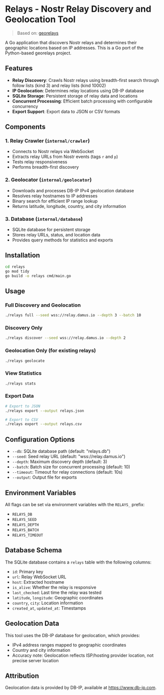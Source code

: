 # Relays - Nostr Relay Discovery and Geolocation Tool

> Based on: [georelays](https://github.com/permissionlesstech/georelays)

A Go application that discovers Nostr relays and determines their geographic locations based on IP addresses. This is a Go port of the Python-based georelays project.

## Features

- **Relay Discovery**: Crawls Nostr relays using breadth-first search through follow lists (kind 3) and relay lists (kind 10002)
- **IP Geolocation**: Determines relay locations using DB-IP database
- **SQLite Storage**: Persistent storage of relay data and locations
- **Concurrent Processing**: Efficient batch processing with configurable concurrency
- **Export Support**: Export data to JSON or CSV formats

## Components

### 1. Relay Crawler (`internal/crawler`)
- Connects to Nostr relays via WebSocket
- Extracts relay URLs from Nostr events (tags `r` and `p`)
- Tests relay responsiveness
- Performs breadth-first discovery

### 2. Geolocator (`internal/geolocator`)
- Downloads and processes DB-IP IPv4 geolocation database
- Resolves relay hostnames to IP addresses
- Binary search for efficient IP range lookup
- Returns latitude, longitude, country, and city information

### 3. Database (`internal/database`)
- SQLite database for persistent storage
- Stores relay URLs, status, and location data
- Provides query methods for statistics and exports

## Installation

```bash
cd relays
go mod tidy
go build -o relays cmd/main.go
```

## Usage

### Full Discovery and Geolocation
```bash
./relays full --seed wss://relay.damus.io --depth 3 --batch 10
```

### Discovery Only
```bash
./relays discover --seed wss://relay.damus.io --depth 2
```

### Geolocation Only (for existing relays)
```bash
./relays geolocate
```

### View Statistics
```bash
./relays stats
```

### Export Data
```bash
# Export to JSON
./relays export --output relays.json

# Export to CSV
./relays export --output relays.csv
```

## Configuration Options

- `--db`: SQLite database path (default: "relays.db")
- `--seed`: Seed relay URL (default: "wss://relay.damus.io")
- `--depth`: Maximum discovery depth (default: 3)
- `--batch`: Batch size for concurrent processing (default: 10)
- `--timeout`: Timeout for relay connections (default: 10s)
- `--output`: Output file for exports

## Environment Variables

All flags can be set via environment variables with the `RELAYS_` prefix:
- `RELAYS_DB`
- `RELAYS_SEED`
- `RELAYS_DEPTH`
- `RELAYS_BATCH`
- `RELAYS_TIMEOUT`

## Database Schema

The SQLite database contains a `relays` table with the following columns:
- `id`: Primary key
- `url`: Relay WebSocket URL
- `host`: Extracted hostname
- `is_alive`: Whether the relay is responsive
- `last_checked`: Last time the relay was tested
- `latitude`, `longitude`: Geographic coordinates
- `country`, `city`: Location information
- `created_at`, `updated_at`: Timestamps

## Geolocation Data

This tool uses the DB-IP database for geolocation, which provides:
- IPv4 address ranges mapped to geographic coordinates
- Country and city information
- Accuracy note: Geolocation reflects ISP/hosting provider location, not precise server location

## Attribution

Geolocation data is provided by DB-IP, available at https://www.db-ip.com.